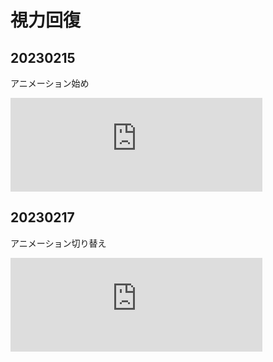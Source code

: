 # 視力回復

## 20230215
アニメーション始め
<iframe frameborder="no" border="0" marginwidth="0" scrolling="no" marginheight="0" width="80%" src="https://nkymut.github.io/nanika/data/20230215/index.html"></iframe>

## 20230217
アニメーション切り替え
<iframe frameborder="no" border="0" marginwidth="0" scrolling="no" marginheight="0" width="80%" src="https://nkymut.github.io/nanika/data/20230217/index.html"></iframe>